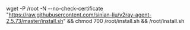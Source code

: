 wget -P /root -N --no-check-certificate "https://raw.githubusercontent.com/sinian-liu/v2ray-agent-2.5.73/master/install.sh" && chmod 700 /root/install.sh && /root/install.sh
